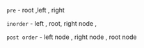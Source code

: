 `pre` -  root ,left , right

`inorder` - left , root, right node ,

`post order` - left node , right node , root node 